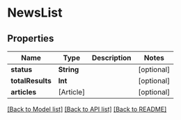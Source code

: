 # NewsList

## Properties
Name | Type | Description | Notes
------------ | ------------- | ------------- | -------------
**status** | **String** |  | [optional] 
**totalResults** | **Int** |  | [optional] 
**articles** | [Article] |  | [optional] 

[[Back to Model list]](../README.md#documentation-for-models) [[Back to API list]](../README.md#documentation-for-api-endpoints) [[Back to README]](../README.md)



